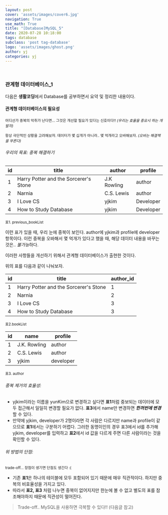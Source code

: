 ```yaml
---
layout: post
cover: 'assets/images/cover6.jpg'
navigation: True
use_math: True
title: "[Database]MySQL_5" 
date: 2020-07-28 10:18:00
tags: database
subclass: 'post tag-database'
logo: 'assets/images/ghost.png'
author: yj
categories: yj
---
```

<br>

### 관계형 데이터베이스_1

다음은 **생활코딩**에서 Database를 공부하면서 요약 및 정리한 내용이다. 



#### 관계형 데이터베이스의 필요성

<small>어디선가 중복의 악취가 난다면... 그것은 개선할 필요가 있다는 신호이다!! *(우리는 효율을 중요시 하는 개발자)*</small>

<small>항상 극단적인 상황을 고려해보자. 데이터가 몇 십개가 아니라.. 몇 억개라고 오바해보자. *(오바는 해결책을 부른다)* </small>



###### 우리의 목표: 중복 해결하기

| id   | title                                 | author      | profile   |
| ---- | ------------------------------------- | ----------- | --------- |
| 1    | Harry Potter and the Sorcerer's Stone | J.K Rowling | author    |
| 2    | Narnia                                | C.S. Lewis  | author    |
| 3    | I Love CS                             | yjkim       | Developer |
| 4    | How to Study Database                 | yjkim       | Developer |

<small>표1. previous_bookList</small>

이런 표가 있을 때, 우리 눈에 중복이 보인다. author에 yjkim과 profile에 developer 항목이다. 이런 중복을 오바해서 몇 억개가 있다고 했을 때, 해당 데이터 내용을 바꾸는 것은.. *불가능*하다. 

이러한 사항들을 개선하기 위해서 관계형 데이터베이스가 출현한 것이다. 

위의 표를 다음과 같이 나눠보자. 

| id   | title                                 | author_id |
| ---- | ------------------------------------- | --------- |
| 1    | Harry Potter and the Sorcerer's Stone | 1         |
| 2    | Narnia                                | 2         |
| 3    | I Love CS                             | 3         |
| 4    | How to Study Database                 | 3         |

<small>표2.bookList</small>

| id   | name         | profile   |
| ---- | ------------ | --------- |
| 1    | J.K. Rowling | author    |
| 2    | C.S. Lewis   | author    |
| 3    | yjkim        | developer |

<small>표3. author</small>



###### 중복 제거의 효율성:

* yjkim이라는 이름을 yunKim으로 변경하고 싶다면 **표1**처럼 중보되는 데이터에 모두 접근해서 일일히 변경할 필요가 없다. **표3**에서 name만 변경하면 ***한꺼번에 변경***할 수 있다. 
* 만약에 yjkim, developer가 2명이라면 각 사람은 다르지만 name과 profile이 같으므로 **표1**에서는 구분하기 어렵다. 그러한 동명이인의 경우 표3에서 id를 추가해 yjkim, developer를 입력하고 **표2**에서 id 값을 다르게 주면 다른 사람이라는 것을 확인할 수 있다. 



###### 위 방법의 단점:

<small>trade-off... 장점이 생기면 단점도 생긴다 :(</small>

* 기존 **표1**은 하나의 테이블에 모두 포함되어 있기 때문에 매우 직관적이다. 하지만 중복의 비효율성을 가지고 있다. 
* 따라서 **표2, 표3** 처럼 나누면 중복이 없어지지만 한눈에 볼 수 없고 별도의 표를 참조해야하지 때문에 직관성이 떨어진다. 



> Trade-off.. MySQL을 사용하면 극복할 수 있다!! (다음글 참고)

